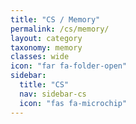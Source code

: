 ```yaml
---
title: "CS / Memory"
permalink: /cs/memory/
layout: category
taxonomy: memory
classes: wide
icon: "far fa-folder-open"
sidebar:
  title: "CS"
  nav: sidebar-cs
  icon: "fas fa-microchip"
---
```

